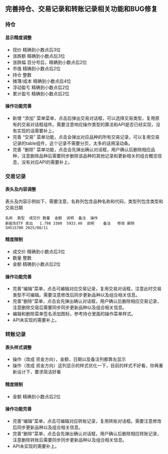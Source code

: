 ## 完善持仓、交易记录和转账记录相关功能和BUG修复

### 持仓

#### 显示精度调整

- 现价 精确到小数点后3位
- 涨跌额 精确到小数点后3位
- 涨跌幅 百分号后，精确到小数点后2位
- 市值 精确到小数点后2位
- 持仓 整数
- 摊薄/成本 精确到小数点后4位
- 浮动盈亏 精确到小数点后2位
- 累计盈亏 精确到小数点后2位

#### 操作功能完善

- 新增 “添加” 菜单菜单，点击后弹出交易对话框，可以选择交易类型，复用原有的交易对话框组件。需要注意响应操作类型的算法和API是否已经实现，没有实现的话需要补上。
- 完善 “交易” 菜单功能，点击会弹出对应品种的所有交易记录，可以复用交易记录的table组件，这个记录不需要分页，太多的话用滚动条。
- 完善 “删除” 菜单功能，点击会先弹出确认对话框，用户确认后删除相应品种，注意删除品种后需要同步删除该品种的其他记录和更新相关的组合概览信息，没有对应API的需要补上。

### 交易记录

#### 表头及内容调整

表头及内容示例如下，需要注意，名称列包含品种名称和代码，类型列包含类型和交易日期

```
名称	类型	成交价	数量	金额	说明	备注	操作
新能车ETF 卖出   1.798 3300  5933.40  说明    备注   修改 删除
SH515700 2025/08/11
```

#### 精度限制

- 成交价 精确到小数点后3位
- 数量 整数
- 金额 精确到小数点后2位

#### 操作功能完善

- 完善“编辑”菜单，点击可编辑对应交易记录，复用交易对话框，注意此时交易类型不可编辑。需要注意修改后同步更新品种以及组合相关信息。
- 完善“删除”菜单，点击会先弹出确认对话框，用户确认后删除相应交易记录，注意删除交易后需要同步同步更新品种以及组合相关信息。
- 编辑和删除菜单签名添加图标，参考持仓里面的操作菜单样式。
- API未实现的需要补上。

### 转账记录

#### 表头样式调整

- 操作（改成 资金方向），金额，日期以及备注列都靠左显示
- 操作（改成 资金方向）这列显示的样式优化一下，目前的样式不好看，你再重新设计下，要求简洁好看

#### 精度限制

- 金额 精确到小数点后2位

#### 操作功能完善

- 完善“编辑”菜单，点击可编辑对应转账记录，复用转账对话框。需要注意修改后同步更新品种以及组合相关信息。
- 完善“删除”菜单，点击会先弹出确认对话框，用户确认后删除相应转账记录，注意删除转账后需要同步同步更新品种以及组合相关信息。
- API未实现的需要补上。
